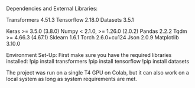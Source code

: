 Dependencies and External Libraries:

Transformers 4.51.3
Tensorflow 2.18.0
Datasets 3.5.1

Keras >= 3.5.0 (3.8.0)
Numpy < 2.1.0, >= 1.26.0 (2.0.2)
Pandas 2.2.2
Tqdm >= 4.66.3 (4.67.1)
Sklearn 1.6.1
Torch 2.6.0+cu124
Json 2.0.9
Matplotlib 3.10.0


Environment Set-Up:
First make sure you have the required libraries installed:
!pip install transformers
!pip install tensorflow
!pip install datasets

The project was run on a single T4 GPU on Colab, but it can also work on a local system as long as system requirements are met. 
